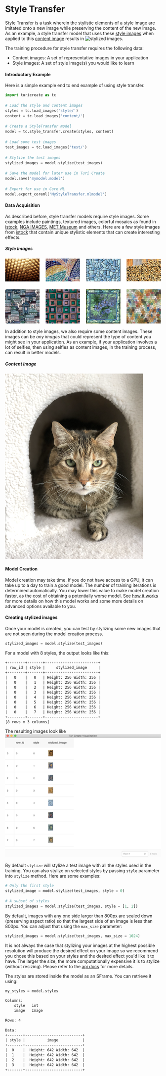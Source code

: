# Style Transfer

Style Transfer is a task wherein the stylistic elements of a style image
are imitated onto a new image while preserving the content of the new
image. As an example, a style transfer model that uses these [style
images](#style-images) when applied to this [content image](#content-image) 
results in
![stylized images](images/cat-stylized.png).

The training procedure for style transfer requires the following data:
- Content images: A set of representative images in your application
- Style images: A set of style image(s) you would like to learn


#### Introductory Example

Here is a simple example end to end example of using style transfer.

```python
import turicreate as tc

# Load the style and content images
styles = tc.load_images('style/')
content = tc.load_images('content/')

# Create a StyleTransfer model
model = tc.style_transfer.create(styles, content)

# Load some test images
test_images = tc.load_images('test/')

# Stylize the test images
stylized_images = model.stylize(test_images)

# Save the model for later use in Turi Create
model.save('mymodel.model')

# Export for use in Core ML
model.export_coreml('MyStyleTransfer.mlmodel')
```

#### Data Acquisition

As described before, style transfer models require style images. Some
examples include paintings, textured images, colorful mosaics as found
in [istock](https://www.istockphoto.com/), [NGA
IMAGES](https://images.nga.gov/en/page/openaccess.html), [MET
Museum](https://www.metmuseum.org/art/) and others. Here are a few style
images from [istock](https://www.istockphoto.com/) that contain unique
stylistic elements that can create interesting effects.

##### Style Images
![Examples of style images](images/styles.png)

In addition to style images, we also require some content images. These
images can be *any images* that could represent the type of content you
might see in your application. As an example, if your application
involves a lot of selfies, then using selfies as content images, in the
training process, can result in better models.

##### Content Image
![Example of a content image](images/cat.png)


#### Model Creation

Model creation may take time. If you do not have access to a GPU, it can
take up to a day to train a good model. The number of training
iterations is determined automatically. You may lower this value to make
model creation faster, as the cost of obtaining a potentially worse
model. See [how it works](how-it-works.md) for more details on how this
model works and some more details on advanced options available to you.

#### Creating stylized images

Once your model is created, you can test by stylizing some new images
that are not seen during the model creation process.

```python
stylized_images = model.stylize(test_images)
```
For a model with 8 styles, the output looks like this:
```no-highlight
+--------+-------+------------------------+
| row_id | style |     stylized_image     |
+--------+-------+------------------------+
|   0    |   0   | Height: 256 Width: 256 |
|   0    |   1   | Height: 256 Width: 256 |
|   0    |   2   | Height: 256 Width: 256 |
|   0    |   3   | Height: 256 Width: 256 |
|   0    |   4   | Height: 256 Width: 256 |
|   0    |   5   | Height: 256 Width: 256 |
|   0    |   6   | Height: 256 Width: 256 |
|   0    |   7   | Height: 256 Width: 256 |
+--------+-------+------------------------+
[8 rows x 3 columns]
```

The resulting images look like 
![stylized_sframe](images/stylized_sframe.png)

By default `stylize` will stylize a test image with all the styles used
in the training.  You can also stylize on selected styles by passing
`style` parameter into `stylize` method. Here are some examples:

```python
# Only the first style
stylized_image = model.stylize(test_images, style = 0)

# A subset of styles
stylized_images = model.stylize(test_images, style = [1, 2])
```

By default, images with any one side larger than 800px are scaled down
(preserving aspect ratio) so that the largest side of an image is less
than 800px. You can adjust that using the `max_size` parameter:

```python
stylized_images = model.stylize(test_images, max_size = 1024)
```

It is not always the case that stylizing your images at the highest
possible resolution will produce the desired effect on your image so we
recommend you chose this based on your styles and the desired effect
you'd like it to have. The larger the size, the more computationally
expensive it is to stylize (without resizing). Please refer to the [api
docs](https://apple.github.io/turicreate/docs/api/generated/turicreate.style_transfer.StyleTransfer.stylize.html#turicreate.style_transfer.StyleTransfer.stylize)
for more details.

The styles are stored inside the model as an SFrame. You can retrieve it
using:
```python
my_styles = model.styles
```
```no-highlight
Columns:
    style   int
    image   Image

Rows: 4

Data:
+-------+--------------------------+
| style |          image           |
+-------+--------------------------+
|  0    |  Height: 642 Width: 642  |
|  1    |  Height: 642 Width: 642  |
|  2    |  Height: 642 Width: 642  |
|  3    |  Height: 642 Width: 642  |
+-------+--------------------------+
```
